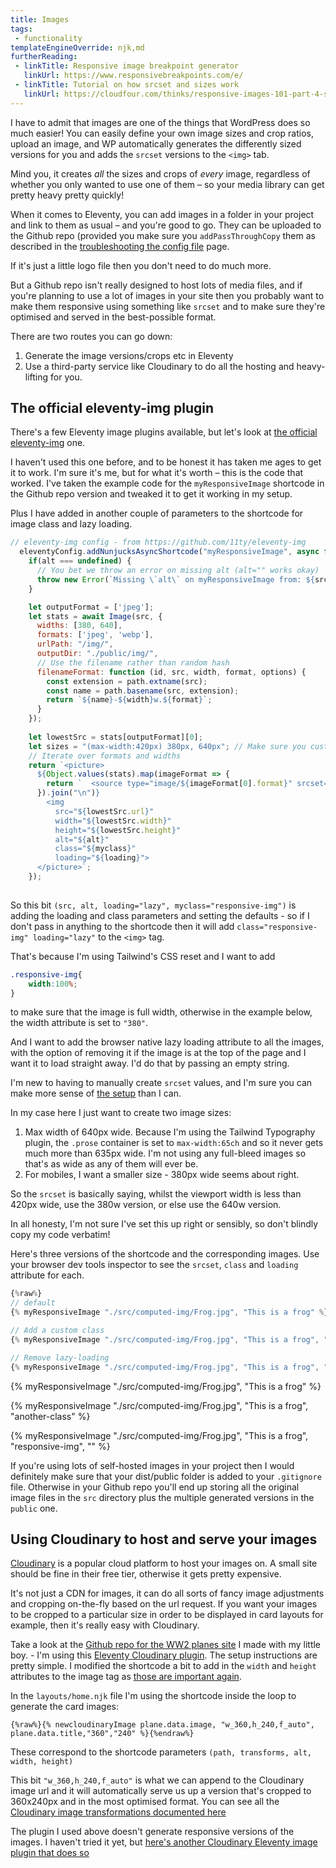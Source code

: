 ```yaml
---
title: Images
tags: 
 - functionality
templateEngineOverride: njk,md
furtherReading:
 - linkTitle: Responsive image breakpoint generator
   linkUrl: https://www.responsivebreakpoints.com/e/
 - linkTitle: Tutorial on how srcset and sizes work
   linkUrl: https://cloudfour.com/thinks/responsive-images-101-part-4-srcset-width-descriptors/
---
```


I have to admit that images are one of the things that WordPress does so much easier! You can easily define your own image sizes and crop ratios, upload an image, and WP automatically generates the differently sized versions for you and adds the `srcset` versions to the `<img>` tab.

Mind you, it creates *all* the sizes and crops of *every* image, regardless of whether you only wanted to use one of them – so your media library can get pretty heavy pretty quickly!

When it comes to Eleventy, you can add images in a folder in your project and link to them as usual – and you're good to go. They can be uploaded to the Github repo (provided you make sure you `addPassThroughCopy` them as described in the [troubleshooting the config file](/troubleshooting-config) page.
 
If it's just a little logo file then you don't need to do much more.

But a Github repo isn't really designed to host lots of media files, and if you're planning to use a lot of images in your site then you probably want to make them responsive using something like `srcset` and to make sure they're optimised and served in the best-possible format.


There are two routes you can go down:
1. Generate the image versions/crops etc in Eleventy
2. Use a third-party service like Cloudinary to do all the hosting and heavy-lifting for you.

## The official eleventy-img plugin
There's a few Eleventy image plugins available, but let's look at [the official eleventy-img](https://www.11ty.dev/docs/plugins/image/) one.

I haven't used this one before, and to be honest it has taken me ages to get it to work. I'm sure it's me, but for what it's worth – this is the code that worked. I've taken the example code for the `myResponsiveImage` shortcode in the Github repo version and tweaked it to get it working in my setup. 

Plus I have added in another couple of parameters to the shortcode for image class and lazy loading.

```js
// eleventy-img config - from https://github.com/11ty/eleventy-img 
  eleventyConfig.addNunjucksAsyncShortcode("myResponsiveImage", async function(src, alt, myclass="responsive-img", loading="lazy") {
    if(alt === undefined) {
      // You bet we throw an error on missing alt (alt="" works okay)
      throw new Error(`Missing \`alt\` on myResponsiveImage from: ${src}`);
    }

    let outputFormat = ['jpeg'];
    let stats = await Image(src, {
      widths: [380, 640],
      formats: ['jpeg', 'webp'],
      urlPath: "/img/",
      outputDir: "./public/img/",
      // Use the filename rather than random hash 
      filenameFormat: function (id, src, width, format, options) {
        const extension = path.extname(src);
        const name = path.basename(src, extension);
        return `${name}-${width}w.${format}`;
      }
    });
  
    let lowestSrc = stats[outputFormat][0];
    let sizes = "(max-width:420px) 380px, 640px"; // Make sure you customize this!
    // Iterate over formats and widths
    return `<picture>
      ${Object.values(stats).map(imageFormat => {
        return `  <source type="image/${imageFormat[0].format}" srcset="${imageFormat.map(entry => entry.srcset).join(", ")}" sizes="${sizes}">`;
      }).join("\n")}
        <img
          src="${lowestSrc.url}"
          width="${lowestSrc.width}"
          height="${lowestSrc.height}"
          alt="${alt}"
          class="${myclass}"
          loading="${loading}">
      </picture>`;
    });
  
  ```
  So this bit `(src, alt, loading="lazy", myclass="responsive-img")` is adding the loading and class parameters and setting the defaults - so if I don't pass in anything to the shortcode then it will add `class="responsive-img" loading="lazy"` to the `<img>` tag.

  That's because I'm using Tailwind's CSS reset and I want to add
  ```css
  .responsive-img{
      width:100%;
  }
  ```
  to make sure that the image is full width, otherwise in the example below, the width attribute is set to `"380"`.

  And I want to add the browser native lazy loading attribute to all the images, with the option of removing it if the image is at the top of the page and I want it to load straight away. I'd do that by passing an empty string.

  I'm new to having to manually create `srcset` values, and I'm sure you can make more sense of [the setup](https://cloudfour.com/thinks/responsive-images-101-part-4-srcset-width-descriptors/) than I can.

  In my case here I just want to create two image sizes:
  1. Max width of 640px wide. Because I'm using the Tailwind Typography plugin, the `.prose` container is set to `max-width:65ch` and so it never gets much more than 635px wide. I'm not using any full-bleed images so that's as wide as any of them will ever be.
  2. For mobiles, I want a smaller size - 380px wide seems about right.

  So the `srcset` is basically saying, whilst the viewport width is less than 420px wide, use the 380w version, or else use the 640w version.

  In all honesty, I'm not sure I've set this up right or sensibly, so don't blindly copy my code verbatim!

  Here's three versions of the shortcode and the corresponding images. Use your browser dev tools inspector to see the `srcset`, `class` and `loading` attribute for each.

  ```js
{%raw%}
// default
{% myResponsiveImage "./src/computed-img/Frog.jpg", "This is a frog" %}

// Add a custom class
{% myResponsiveImage "./src/computed-img/Frog.jpg", "This is a frog", "another-class" %}

// Remove lazy-loading
{% myResponsiveImage "./src/computed-img/Frog.jpg", "This is a frog", "responsive-img", "" %}{%endraw%}
```

{% myResponsiveImage "./src/computed-img/Frog.jpg", "This is a frog" %}

{% myResponsiveImage "./src/computed-img/Frog.jpg", "This is a frog", "another-class" %}

{% myResponsiveImage "./src/computed-img/Frog.jpg", "This is a frog", "responsive-img", "" %}


If you're using lots of self-hosted images in your project then I would definitely make sure that your dist/public folder is added to your `.gitignore` file. Otherwise in your Github repo you'll end up storing all the original image files in the `src` directory plus the multiple generated versions in the `public` one. 

## Using Cloudinary to host and serve your images

[Cloudinary](https://cloudinary.com/) is a popular cloud platform to host your images on. A small site should be fine in their free tier, otherwise it gets pretty expensive.

It's not just a CDN for images, it can do all sorts of fancy image adjustments and cropping on-the-fly based on the url request. If you want your images to be cropped to a particular size in order to be displayed in card layouts for example, then it's really easy with Cloudinary.

Take a look at the [Github repo for the WW2 planes site](https://github.com/badlydrawnben/ww2planes/blob/main/.eleventy.js) I made with my little boy. - I'm using this [Eleventy Cloudinary plugin](https://github.com/juanfernandes/eleventy-plugin-cloudinary). The setup instructions are pretty simple. I modified the shortcode a bit to add in the `width` and `height` attributes to the image tag as [those are important again](https://www.smashingmagazine.com/2020/03/setting-height-width-images-important-again/).

In the `layouts/home.njk` file I'm using the shortcode inside the loop to generate the card images:

```
{%raw%}{% newcloudinaryImage plane.data.image, "w_360,h_240,f_auto", plane.data.title,"360","240" %}{%endraw%}
```
These correspond to the shortcode parameters `(path, transforms, alt, width, height)`

This bit `"w_360,h_240,f_auto"` is what we can append to the Cloudinary image url and it will automatically serve us up a version that's cropped to 360x240px and in the most optimised format. You can see all the [Cloudinary image transformations documented here](https://cloudinary.com/documentation/image_transformations#transformation_flags#automatic_format_selection_f_auto)

The plugin I used above doesn't generate responsive versions of the images. I haven't tried it yet, but [here's another Cloudinary Eleventy image plugin that does so](https://github.com/adamculpepper/eleventy-plugin-responsive-images) 
